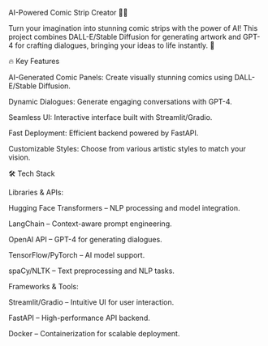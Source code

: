 AI-Powered Comic Strip Creator 🎨🤖

Turn your imagination into stunning comic strips with the power of AI! This project combines DALL-E/Stable Diffusion for generating artwork and GPT-4 for crafting dialogues, bringing your ideas to life instantly. 🚀



🔥 Key Features

AI-Generated Comic Panels: Create visually stunning comics using DALL-E/Stable Diffusion.

Dynamic Dialogues: Generate engaging conversations with GPT-4.

Seamless UI: Interactive interface built with Streamlit/Gradio.

Fast Deployment: Efficient backend powered by FastAPI.

Customizable Styles: Choose from various artistic styles to match your vision.



🛠️ Tech Stack

Libraries & APIs:

Hugging Face Transformers – NLP processing and model integration.

LangChain – Context-aware prompt engineering.

OpenAI API – GPT-4 for generating dialogues.

TensorFlow/PyTorch – AI model support.

spaCy/NLTK – Text preprocessing and NLP tasks.

Frameworks & Tools:

Streamlit/Gradio – Intuitive UI for user interaction.

FastAPI – High-performance API backend.

Docker – Containerization for scalable deployment.
